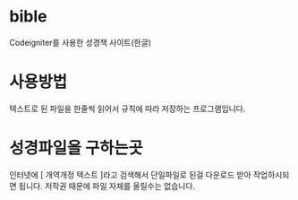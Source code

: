 # bible
Codeigniter를 사용한 성경책 사이트(한글)

# 사용방법
텍스트로 된 파일을 한줄씩 읽어서 규칙에 따라 저장하는 프로그램입니다.

# 성경파일을 구하는곳
인터넷에 [ 개역개정 텍스트 ]라고 검색해서 단일파일로 된걸 다운로드 받아 작업하시되면 됩니다.
저작권 때문에 파일 자체를 올릴수는 없습니다.
